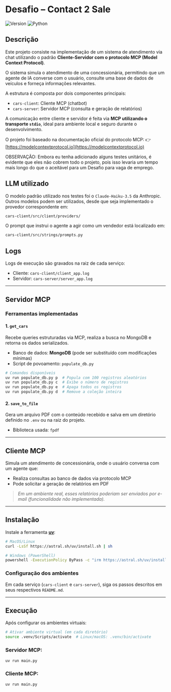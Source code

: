 # Desafio – Contact 2 Sale

![Version](https://img.shields.io/badge/version-1.0.0-blue.svg)
![Python](https://img.shields.io/badge/python-3.10+-green.svg)

## Descrição

Este projeto consiste na implementação de um sistema de atendimento via chat utilizando o padrão **Cliente-Servidor com o protocolo MCP (Model Context Protocol)**.

O sistema simula o atendimento de uma concessionária, permitindo que um agente de IA converse com o usuário, consulte uma base de dados de veículos e forneça informações relevantes.

A estrutura é composta por dois componentes principais:

* `cars-client`: Cliente MCP (chatbot)
* `cars-server`: Servidor MCP (consulta e geração de relatórios)

A comunicação entre cliente e servidor é feita via **MCP utilizando o transporte `stdio`**, ideal para ambiente local e seguro durante o desenvolvimento.

O projeto foi baseado na documentação oficial do protocolo MCP:
👉 [https://modelcontextprotocol.io](https://modelcontextprotocol.io)


OBSERVAÇÃO: Embora eu tenha adicionado alguns testes unitários, é evidente que eles não cobrem todo o projeto, pois isso levaria um tempo mais longo do que o aceitável para um Desafio para vaga de emprego.

## LLM utilizado

O modelo padrão utilizado nos testes foi o `Claude-Haiku-3.5` da Anthropic. Outros modelos podem ser utilizados, desde que seja implementado o provedor correspondente em:

```bash
cars-client/src/client/providers/
```

O prompt que instrui o agente a agir como um vendedor está localizado em:

```bash
cars-client/src/strings/prompts.py
```

## Logs

Logs de execução são gravados na raiz de cada serviço:

* Cliente: `cars-client/client_app.log`
* Servidor: `cars-server/server_app.log`

---

## Servidor MCP

### Ferramentas implementadas

#### 1. `get_cars`

Recebe queries estruturadas via MCP, realiza a busca no MongoDB e retorna os dados serializados.

* Banco de dados: **MongoDB** (pode ser substituído com modificações mínimas)
* Script de povoamento: `populate_db.py`

```bash
# Comandos disponíveis
uv run populate_db.py p  # Popula com 100 registros aleatórios
uv run populate_db.py c  # Exibe o número de registros
uv run populate_db.py e  # Apaga todos os registros
uv run populate_db.py d  # Remove a coleção inteira
```

#### 2. `save_to_file`

Gera um arquivo PDF com o conteúdo recebido e salva em um diretório definido no `.env` ou na raiz do projeto.

* Biblioteca usada: `fpdf`

---

## Cliente MCP

Simula um atendimento de concessionária, onde o usuário conversa com um agente que:

* Realiza consultas ao banco de dados via protocolo MCP
* Pode solicitar a geração de relatórios em PDF

> *Em um ambiente real, esses relatórios poderiam ser enviados por e-mail (funcionalidade não implementada).*

---

## Instalação

Instale a ferramenta [**uv**](https://astral.sh/blog/uv-intro/):

```bash
# MacOS/Linux
curl -LsSf https://astral.sh/uv/install.sh | sh

# Windows (PowerShell)
powershell -ExecutionPolicy ByPass -c "irm https://astral.sh/uv/install.ps1 | iex"
```

### Configuração dos ambientes

Em cada serviço (`cars-client` e `cars-server`), siga os passos descritos em seus respectivos `README.md`.

---

## Execução

Após configurar os ambientes virtuais:

```bash
# Ativar ambiente virtual (em cada diretório)
source .venv/Scripts/activate  # Linux/macOS: .venv/bin/activate
```

### Servidor MCP:

```bash
uv run main.py
```

### Cliente MCP:

```bash
uv run main.py
```